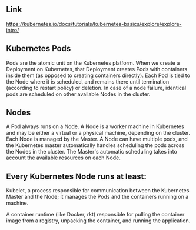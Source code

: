 
## Link
https://kubernetes.io/docs/tutorials/kubernetes-basics/explore/explore-intro/

## Kubernetes Pods
Pods are the atomic unit on the Kubernetes platform. When we create a Deployment on Kubernetes, that Deployment creates Pods with containers inside them (as opposed to creating containers directly). Each Pod is tied to the Node where it is scheduled, and remains there until termination (according to restart policy) or deletion. In case of a node failure, identical pods are scheduled on other available Nodes in the cluster.


## Nodes

A Pod always runs on a Node. A Node is a worker machine in Kubernetes and may be either a virtual or a physical machine, 
depending on the cluster. Each Node is managed by the Master. A Node can have multiple pods, and the Kubernetes master 
automatically handles scheduling the pods across the Nodes in the cluster. The Master's automatic scheduling takes 
into account the available resources on each Node.

## Every Kubernetes Node runs at least:
  Kubelet, a process responsible for communication between the Kubernetes Master and the Node; 
  it manages the Pods and the containers running on a machine.
  
  A container runtime (like Docker, rkt) responsible for pulling the container image from a registry, 
  unpacking the container, and running the application.
